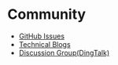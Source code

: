 # Community
* [GitHub Issues](https://github.com/alibaba/AliOS-Things/issues)
* [Technical Blogs](https://yq.aliyun.com/teams/184)
* [Discussion Group(DingTalk)](https://img.alicdn.com/tfs/TB1X2HOhYPpK1RjSZFFXXa5PpXa-970-1280.png)
